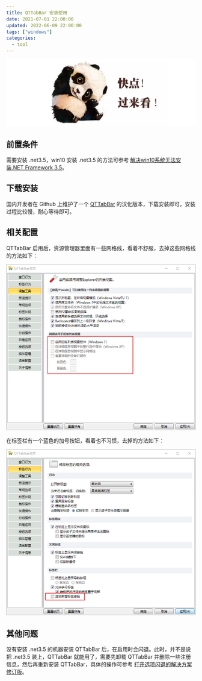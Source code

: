 ```yaml
---
title: QTTabBar 安装使用
date: 2021-07-01 22:00:00
updated: 2022-06-09 22:00:00
tags: ["windows"]
categories:
  - tool
---
```


![](https://raw.githubusercontent.com/zhoulii/figure-bed/main/fig/panda-banner-1.png)

<!-- more -->

## 前置条件

需要安装 .net3.5，win10 安装 .net3.5 的方法可参考 [解决win10系统无法安装.NET Framework 3.5](https://jingyan.baidu.com/article/455a9950dbe21de167277823.html)。

## 下载安装

国内开发者在 Github 上维护了一个 [QTTabBar](https://github.com/indiff/qttabbar) 的汉化版本，下载安装即可，安装过程比较慢，耐心等待即可。

## 相关配置

QTTabBar 启用后，资源管理器里面有一些网格线，看着不舒服，去掉这些网格线的方法如下：

![](https://raw.githubusercontent.com/zhoulii/figure-bed/main/fig/remove_grid_lines_caused_by_qttabbar.png)

在标签栏有一个蓝色的加号按钮，看着也不习惯，去掉的方法如下：

![](https://raw.githubusercontent.com/zhoulii/figure-bed/main/fig/remove_blue_button_on_tab_bar.png)

## 其他问题

没有安装 .net3.5 的机器安装 QTTabBar 后，在启用时会闪退。此时，并不是说把 .net3.5 装上，QTTabBar 就能用了，需要先卸载 QTTabBar 并删除一些注册信息，然后再重新安装 QTTabBar，具体的操作可参考 [打开选项闪退的解决方案修订版](https://gitee.com/qwop/qttabbar/attach_files/581136/download)。

